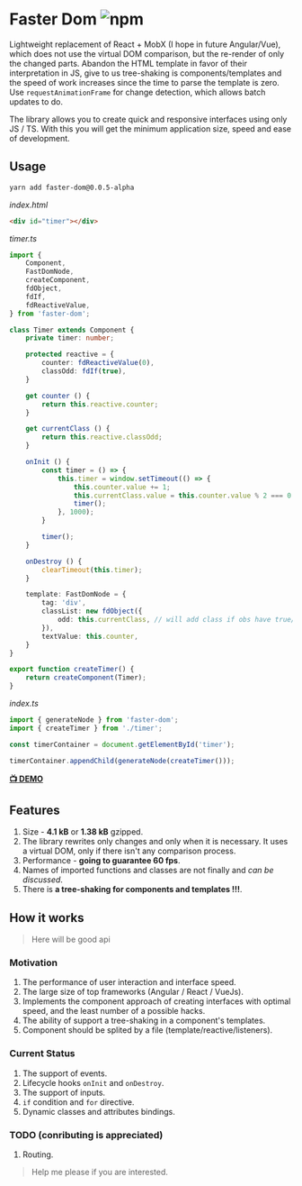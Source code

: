 # Faster Dom ![npm](https://img.shields.io/npm/v/faster-dom.svg)

Lightweight replacement of React + MobX (I hope in future Angular/Vue), which does not use the virtual DOM comparison, but the re-render of only the changed parts. Abandon the HTML template in favor of their interpretation in JS, give to us tree-shaking is components/templates and the speed of work increases since the time to parse the template is zero. Use `requestAnimationFrame` for change detection, which allows batch updates to do.

The library allows you to create quick and responsive interfaces using only JS / TS. With this you will get the minimum application size, speed and ease of development.

## Usage
```sh
yarn add faster-dom@0.0.5-alpha
```

*index.html*
```html
<div id="timer"></div>
```

*timer.ts*
```ts
import {
    Component,
    FastDomNode,
    createComponent,
    fdObject,
    fdIf,
    fdReactiveValue,
} from 'faster-dom';

class Timer extends Component {
    private timer: number;

    protected reactive = {
        counter: fdReactiveValue(0),
        classOdd: fdIf(true),
    }

    get counter () {
        return this.reactive.counter;
    }

    get currentClass () {
        return this.reactive.classOdd;
    }

    onInit () {
        const timer = () => {
            this.timer = window.setTimeout(() => {
                this.counter.value += 1;
                this.currentClass.value = this.counter.value % 2 === 0 ? true : false;
                timer();
            }, 1000);
        }

        timer();
    }

    onDestroy () {
        clearTimeout(this.timer);
    }

    template: FastDomNode = {
        tag: 'div',
        classList: new fdObject({
            odd: this.currentClass, // will add class if obs have true/value
        }),
        textValue: this.counter,
    }
}

export function createTimer() {
    return createComponent(Timer);
}
```

*index.ts*
```ts
import { generateNode } from 'faster-dom';
import { createTimer } from './timer';

const timerContainer = document.getElementById('timer');

timerContainer.appendChild(generateNode(createTimer()));
```

**[📺 DEMO](https://pxyup.github.io/FastDom/)**

## Features
1. Size - **4.1 kB** or **1.38 kB** gzipped.
2. The library rewrites only changes and only when it is necessary. It uses a virtual DOM, only if there isn't any comparison process.
3. Performance - **going to guarantee 60 fps**.
4. Names of imported functions and classes are not finally and *can be discussed*.
5. There is **a tree-shaking for components and templates !!!**.    

## How it works
> Here will be good api

### Motivation

1. The performance of user interaction and interface speed.
2. The large size of top frameworks (Angular / React / VueJs).
3. Implements the component approach of creating interfaces with optimal speed, and the least number of a possible hacks.
4. The ability of support a tree-shaking in a component's templates.
5. Component should be splited by a file (template/reactive/listeners).

### Current Status

1. The support of events.
2. Lifecycle hooks `onInit` and `onDestroy`.
3. The support of inputs.
4. `if` condition and `for` directive.
5. Dynamic classes and attributes bindings.

### TODO (conributing is appreciated)
1. Routing.

> Help me please if you are interested.
